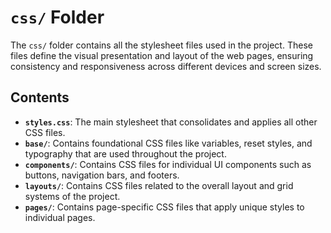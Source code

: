 
# `css/` Folder

The `css/` folder contains all the stylesheet files used in the project. These files define the visual presentation and layout of the web pages, ensuring consistency and responsiveness across different devices and screen sizes.

## Contents
- **`styles.css`**: The main stylesheet that consolidates and applies all other CSS files.
- **`base/`**: Contains foundational CSS files like variables, reset styles, and typography that are used throughout the project.
- **`components/`**: Contains CSS files for individual UI components such as buttons, navigation bars, and footers.
- **`layouts/`**: Contains CSS files related to the overall layout and grid systems of the project.
- **`pages/`**: Contains page-specific CSS files that apply unique styles to individual pages.
